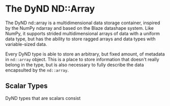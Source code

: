 The DyND ND::Array
==================

The DyND nd::array is a multidimensional data storage container, inspired
by the NumPy ndarray and based on the Blaze datashape system. Like NumPy,
it supports strided multidimensional arrays of data with a uniform
data type, but has the ability to store ragged arrays and data types
with variable-sized data.


Every DyND type is able to store an arbitrary, but fixed amount, of metadata in `nd::array` object.
This is a place to store information that doesn't really belong in the type, but is also necessary
to fully describe the data encapsulted by the `nd::array`.

Scalar Types
------------

DyND types that are scalars consist
